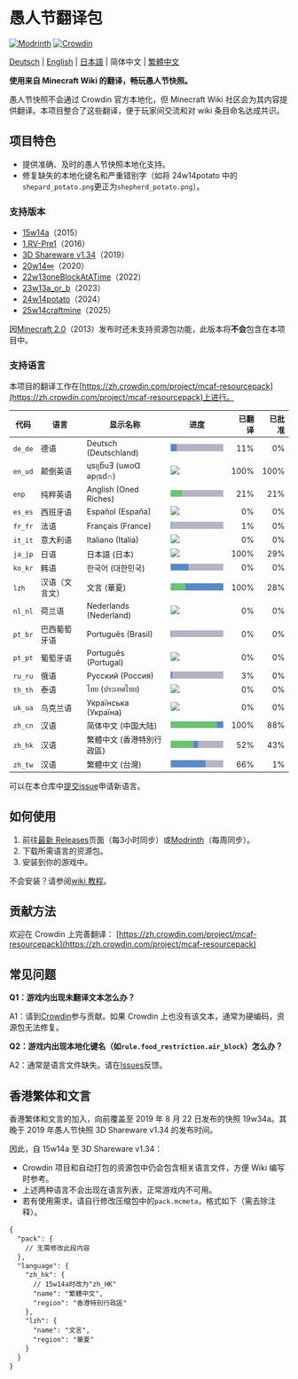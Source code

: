 # 愚人节翻译包

[![Modrinth](https://img.shields.io/modrinth/dt/april-fools-translation?label=Modrinth&color=darkgreen&labelColor=black&logo=modrinth)](https://modrinth.com/mod/april-fools-translation)
[![Crowdin](https://badges.crowdin.net/mcaf-resourcepack/localized.svg)](https://crowdin.com/project/mcaf-resourcepack)

[Deutsch](README.de.md) | [English](README.md) | [日本語](README.ja.md) | 简体中文 | [繁體中文](README.zh-hant.md)

**使用来自 Minecraft Wiki 的翻译，畅玩愚人节快照。**

愚人节快照不会通过 Crowdin 官方本地化，但 Minecraft Wiki 社区会为其内容提供翻译。本项目整合了这些翻译，便于玩家间交流和对 wiki 条目命名达成共识。

## 项目特色

- 提供准确、及时的愚人节快照本地化支持。
- 修复缺失的本地化键名和严重错别字（如将 24w14potato 中的`shepard_potato.png`更正为`shepherd_potato.png`）。

### 支持版本

- [15w14a](https://zh.minecraft.wiki/w/15w14a)（2015）
- [1.RV-Pre1](https://zh.minecraft.wiki/w/Java版1.RV-Pre1)（2016）
- [3D Shareware v1.34](https://zh.minecraft.wiki/w/Java版3D_Shareware_v1.34)（2019）
- [20w14∞](https://zh.minecraft.wiki/w/20w14infinite)（2020）
- [22w13oneBlockAtATime](https://zh.minecraft.wiki/w/22w13oneBlockAtATime)（2022）
- [23w13a_or_b](https://zh.minecraft.wiki/w/23w13a_or_b)（2023）
- [24w14potato](https://zh.minecraft.wiki/w/24w14potato)（2024）
- [25w14craftmine](https://zh.minecraft.wiki/w/25w14craftmine)（2025）

因[Minecraft 2.0](https://zh.minecraft.wiki/w/Java版2.0)（2013）发布时还未支持资源包功能，此版本将**不会**包含在本项目中。

### 支持语言

本项目的翻译工作在[https://zh.crowdin.com/project/mcaf-resourcepack](https://zh.crowdin.com/project/mcaf-resourcepack)上进行。

| 代码 | 语言 | 显示名称 | 进度 | 已翻译 | 已批准 |
| --- | --- | --- | --- | ---: | ---: |
| `de_de` | 德语 | Deutsch (Deutschland) | <img src="badges/de_de.png"> | 11% | 0% |
| `en_ud` | 颠倒英语 | ɥsᴉꞁᵷuƎ (uʍoᗡ ǝpᴉsd∩) | <img src="badges/en_ud.png"> | 100% | 100% |
| `enp` | 纯粹英语 | Anglish (Oned Riches) | <img src="badges/enp.png"> | 21% | 21% |
| `es_es` | 西班牙语 | Español (España) | <img src="badges/es_es.png"> | 0% | 0% |
| `fr_fr` | 法语 | Français (France) | <img src="badges/fr_fr.png"> | 1% | 0% |
| `it_it` | 意大利语 | Italiano (Italia) | <img src="badges/it_it.png"> | 0% | 0% |
| `ja_jp` | 日语 | 日本語 (日本) | <img src="badges/ja_jp.png"> | 100% | 29% |
| `ko_kr` | 韩语 | 한국어 (대한민국)| <img src="badges/ko_kr.png"> | 0% | 0% |
| `lzh` | 汉语（文言文） | 文言 (華夏)| <img src="badges/lzh.png"> | 100% | 28% |
| `nl_nl` | 荷兰语 | Nederlands (Nederland) | <img src="badges/nl_nl.png"> | 0% | 0% |
| `pt_br` | 巴西葡萄牙语 | Português (Brasil) | <img src="badges/pt_br.png"> | 0% | 0% |
| `pt_pt` | 葡萄牙语 | Português (Portugal) | <img src="badges/pt_pt.png"> | 0% | 0% |
| `ru_ru` | 俄语 | Русский (Россия) | <img src="badges/ru_ru.png"> | 3% | 0% |
| `th_th` | 泰语 | ไทย (ประเทศไทย) | <img src="badges/th_th.png"> | 0% | 0% |
| `uk_ua` | 乌克兰语 | Українська (Україна) | <img src="badges/uk_ua.png"> | 0% | 0% |
| `zh_cn` | 汉语 | 简体中文 (中国大陆) | <img src="badges/zh_cn.png"> | 100% | 88% |
| `zh_hk` | 汉语 | 繁體中文 (香港特別行政區) | <img src="badges/zh_hk.png"> | 52% | 43% |
| `zh_tw` | 汉语 | 繁體中文 (台灣) | <img src="badges/zh_tw.png"> | 66% | 1% |

可以在本仓库中[提交issue](https://github.com/mc-wiki/mcaf-resourcepack/issues)申请新语言。

## 如何使用

1. 前往[最新 Releases](https://github.com/mc-wiki/mcaf-resourcepack/releases/latest)页面（每3小时同步）或[Modrinth](https://modrinth.com/resourcepack/april-fools-translation)（每周同步）。
2. 下载所需语言的资源包。
3. 安装到你的游戏中。

不会安装？请参阅[wiki 教程](https://zh.minecraft.wiki/w/Tutorial:加载资源包)。

## 贡献方法

欢迎在 Crowdin 上完善翻译：
[https://zh.crowdin.com/project/mcaf-resourcepack](https://zh.crowdin.com/project/mcaf-resourcepack)

## 常见问题

**Q1：游戏内出现未翻译文本怎么办？**

A1：请到[Crowdin](#贡献方法)参与贡献。如果 Crowdin 上也没有该文本，通常为硬编码，资源包无法修复。

**Q2：游戏内出现本地化键名（如`rule.food_restriction.air_block`）怎么办？**

A2：通常是语言文件缺失。请在[Issues](https://github.com/mc-wiki/mcaf-resourcepack/issues)反馈。

<!-- The following content is specifically provided for zh_hk and lzh players, and can be omitted.-->

## 香港繁体和文言

香港繁体和文言的加入，向前覆盖至 2019 年 8 月 22 日发布的快照 19w34a。其晚于 2019 年愚人节快照 3D Shareware v1.34 的发布时间。

因此，自 15w14a 至 3D Shareware v1.34：

- Crowdin 项目和自动打包的资源包中仍会包含相关语言文件，方便 Wiki 编写时参考。
- 上述两种语言不会出现在语言列表，正常游戏内不可用。
- 若有使用需求，请自行修改压缩包中的`pack.mcmeta`，格式如下（需去除注释）。

```jsonc
{
  "pack": {
    // 无需修改此段内容
  },
  "language": {
    "zh_hk": {
      // 15w14a时改为"zh_HK"
      "name": "繁體中文",
      "region": "香港特別行政區"
    },
    "lzh": {
      "name": "文言",
      "region": "華夏"
    }
  }
}
```
